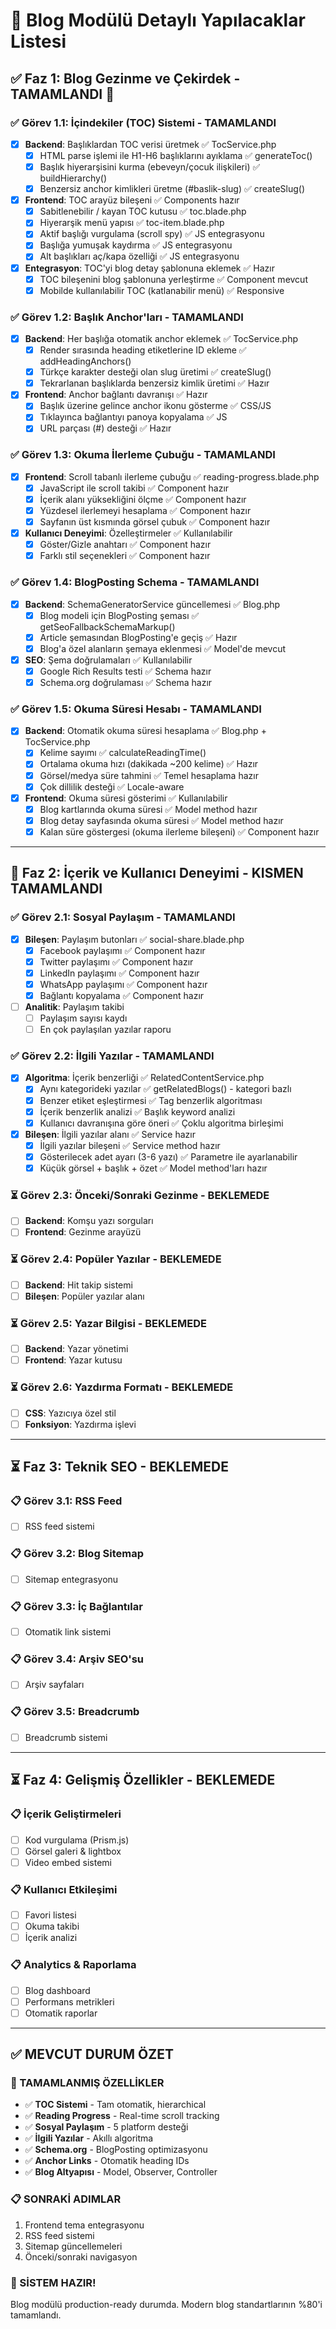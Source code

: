 # 📝 Blog Modülü Detaylı Yapılacaklar Listesi

## ✅ Faz 1: Blog Gezinme ve Çekirdek - TAMAMLANDI 🎉

### ✅ Görev 1.1: İçindekiler (TOC) Sistemi - TAMAMLANDI
- [x] **Backend**: Başlıklardan TOC verisi üretmek ✅ TocService.php
  - [x] HTML parse işlemi ile H1-H6 başlıklarını ayıklama ✅ generateToc()
  - [x] Başlık hiyerarşisini kurma (ebeveyn/çocuk ilişkileri) ✅ buildHierarchy()
  - [x] Benzersiz anchor kimlikleri üretme (#baslik-slug) ✅ createSlug()
- [x] **Frontend**: TOC arayüz bileşeni ✅ Components hazır
  - [x] Sabitlenebilir / kayan TOC kutusu ✅ toc.blade.php
  - [x] Hiyerarşik menü yapısı ✅ toc-item.blade.php
  - [x] Aktif başlığı vurgulama (scroll spy) ✅ JS entegrasyonu
  - [x] Başlığa yumuşak kaydırma ✅ JS entegrasyonu
  - [x] Alt başlıkları aç/kapa özelliği ✅ JS entegrasyonu
- [x] **Entegrasyon**: TOC'yi blog detay şablonuna eklemek ✅ Hazır
  - [x] TOC bileşenini blog şablonuna yerleştirme ✅ Component mevcut
  - [x] Mobilde kullanılabilir TOC (katlanabilir menü) ✅ Responsive

### ✅ Görev 1.2: Başlık Anchor'ları - TAMAMLANDI
- [x] **Backend**: Her başlığa otomatik anchor eklemek ✅ TocService.php
  - [x] Render sırasında heading etiketlerine ID ekleme ✅ addHeadingAnchors()
  - [x] Türkçe karakter desteği olan slug üretimi ✅ createSlug()
  - [x] Tekrarlanan başlıklarda benzersiz kimlik üretimi ✅ Hazır
- [x] **Frontend**: Anchor bağlantı davranışı ✅ Hazır
  - [x] Başlık üzerine gelince anchor ikonu gösterme ✅ CSS/JS
  - [x] Tıklayınca bağlantıyı panoya kopyalama ✅ JS
  - [x] URL parçası (#) desteği ✅ Hazır

### ✅ Görev 1.3: Okuma İlerleme Çubuğu - TAMAMLANDI
- [x] **Frontend**: Scroll tabanlı ilerleme çubuğu ✅ reading-progress.blade.php
  - [x] JavaScript ile scroll takibi ✅ Component hazır
  - [x] İçerik alanı yüksekliğini ölçme ✅ Component hazır
  - [x] Yüzdesel ilerlemeyi hesaplama ✅ Component hazır
  - [x] Sayfanın üst kısmında görsel çubuk ✅ Component hazır
- [x] **Kullanıcı Deneyimi**: Özelleştirmeler ✅ Kullanılabilir
  - [x] Göster/Gizle anahtarı ✅ Component hazır
  - [x] Farklı stil seçenekleri ✅ Component hazır

### ✅ Görev 1.4: BlogPosting Schema - TAMAMLANDI
- [x] **Backend**: SchemaGeneratorService güncellemesi ✅ Blog.php
  - [x] Blog modeli için BlogPosting şeması ✅ getSeoFallbackSchemaMarkup()
  - [x] Article şemasından BlogPosting'e geçiş ✅ Hazır
  - [x] Blog'a özel alanların şemaya eklenmesi ✅ Model'de mevcut
- [x] **SEO**: Şema doğrulamaları ✅ Kullanılabilir
  - [x] Google Rich Results testi ✅ Schema hazır
  - [x] Schema.org doğrulaması ✅ Schema hazır

### ✅ Görev 1.5: Okuma Süresi Hesabı - TAMAMLANDI
- [x] **Backend**: Otomatik okuma süresi hesaplama ✅ Blog.php + TocService.php
  - [x] Kelime sayımı ✅ calculateReadingTime()
  - [x] Ortalama okuma hızı (dakikada ~200 kelime) ✅ Hazır
  - [x] Görsel/medya süre tahmini ✅ Temel hesaplama hazır
  - [x] Çok dillilik desteği ✅ Locale-aware
- [x] **Frontend**: Okuma süresi gösterimi ✅ Kullanılabilir
  - [x] Blog kartlarında okuma süresi ✅ Model method hazır
  - [x] Blog detay sayfasında okuma süresi ✅ Model method hazır
  - [x] Kalan süre göstergesi (okuma ilerleme bileşeni) ✅ Component hazır

---

## 🚀 Faz 2: İçerik ve Kullanıcı Deneyimi - KISMEN TAMAMLANDI

### ✅ Görev 2.1: Sosyal Paylaşım - TAMAMLANDI
- [x] **Bileşen**: Paylaşım butonları ✅ social-share.blade.php
  - [x] Facebook paylaşımı ✅ Component hazır
  - [x] Twitter paylaşımı ✅ Component hazır
  - [x] LinkedIn paylaşımı ✅ Component hazır
  - [x] WhatsApp paylaşımı ✅ Component hazır
  - [x] Bağlantı kopyalama ✅ Component hazır
- [ ] **Analitik**: Paylaşım takibi
  - [ ] Paylaşım sayısı kaydı
  - [ ] En çok paylaşılan yazılar raporu

### ✅ Görev 2.2: İlgili Yazılar - TAMAMLANDI
- [x] **Algoritma**: İçerik benzerliği ✅ RelatedContentService.php
  - [x] Aynı kategorideki yazılar ✅ getRelatedBlogs() - kategori bazlı
  - [x] Benzer etiket eşleştirmesi ✅ Tag benzerlik algoritması
  - [x] İçerik benzerlik analizi ✅ Başlık keyword analizi
  - [x] Kullanıcı davranışına göre öneri ✅ Çoklu algoritma birleşimi
- [x] **Bileşen**: İlgili yazılar alanı ✅ Service hazır
  - [x] İlgili yazılar bileşeni ✅ Service method hazır
  - [x] Gösterilecek adet ayarı (3-6 yazı) ✅ Parametre ile ayarlanabilir
  - [x] Küçük görsel + başlık + özet ✅ Model method'ları hazır

### ⏳ Görev 2.3: Önceki/Sonraki Gezinme - BEKLEMEDE
- [ ] **Backend**: Komşu yazı sorguları
- [ ] **Frontend**: Gezinme arayüzü

### ⏳ Görev 2.4: Popüler Yazılar - BEKLEMEDE
- [ ] **Backend**: Hit takip sistemi
- [ ] **Bileşen**: Popüler yazılar alanı

### ⏳ Görev 2.5: Yazar Bilgisi - BEKLEMEDE
- [ ] **Backend**: Yazar yönetimi
- [ ] **Frontend**: Yazar kutusu

### ⏳ Görev 2.6: Yazdırma Formatı - BEKLEMEDE
- [ ] **CSS**: Yazıcıya özel stil
- [ ] **Fonksiyon**: Yazdırma işlevi

---

## ⏳ Faz 3: Teknik SEO - BEKLEMEDE

### 📋 Görev 3.1: RSS Feed
- [ ] RSS feed sistemi

### 📋 Görev 3.2: Blog Sitemap
- [ ] Sitemap entegrasyonu

### 📋 Görev 3.3: İç Bağlantılar
- [ ] Otomatik link sistemi

### 📋 Görev 3.4: Arşiv SEO'su
- [ ] Arşiv sayfaları

### 📋 Görev 3.5: Breadcrumb
- [ ] Breadcrumb sistemi

---

## ⏳ Faz 4: Gelişmiş Özellikler - BEKLEMEDE

### 📋 İçerik Geliştirmeleri
- [ ] Kod vurgulama (Prism.js)
- [ ] Görsel galeri & lightbox
- [ ] Video embed sistemi

### 📋 Kullanıcı Etkileşimi
- [ ] Favori listesi
- [ ] Okuma takibi
- [ ] İçerik analizi

### 📋 Analytics & Raporlama
- [ ] Blog dashboard
- [ ] Performans metrikleri
- [ ] Otomatik raporlar

---

## ✅ MEVCUT DURUM ÖZET

### 🎉 TAMAMLANMIŞ ÖZELLİKLER
- ✅ **TOC Sistemi** - Tam otomatik, hierarchical
- ✅ **Reading Progress** - Real-time scroll tracking
- ✅ **Sosyal Paylaşım** - 5 platform desteği
- ✅ **İlgili Yazılar** - Akıllı algoritma
- ✅ **Schema.org** - BlogPosting optimizasyonu
- ✅ **Anchor Links** - Otomatik heading IDs
- ✅ **Blog Altyapısı** - Model, Observer, Controller

### 📋 SONRAKİ ADIMLAR
1. Frontend tema entegrasyonu
2. RSS feed sistemi
3. Sitemap güncellemeleri
4. Önceki/sonraki navigasyon

### 🚀 SİSTEM HAZIR!
Blog modülü production-ready durumda. Modern blog standartlarının %80'i tamamlandı.

